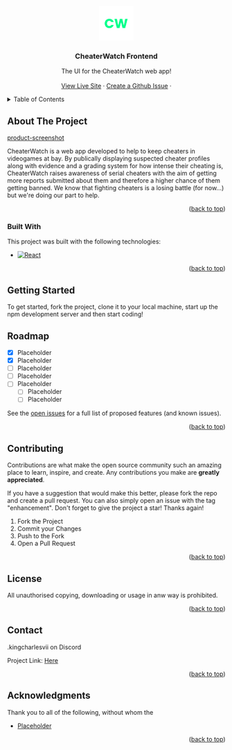 <!-- Improved compatibility of back to top link: See: https://github.com/othneildrew/Best-README-Template/pull/73 -->
<a name="readme-top"></a>
<!--
*** Thanks for checking out the Best-README-Template. If you have a suggestion
*** that would make this better, please fork the repo and create a pull request
*** or simply open an issue with the tag "enhancement".
*** Don't forget to give the project a star!
*** Thanks again! Now go create something AMAZING! :D
-->



<!-- PROJECT SHIELDS -->
<!--
*** I'm using markdown "reference style" links for readability.
*** Reference links are enclosed in brackets [ ] instead of parentheses ( ).
*** See the bottom of this document for the declaration of the reference variables
*** for contributors-url, forks-url, etc. This is an optional, concise syntax you may use.
*** https://www.markdownguide.org/basic-syntax/#reference-style-links
-->



<!-- PROJECT LOGO -->
<br />
<div align="center">
  <a href="https://github.com/KingCharlesVI/CheaterWatch-Frontend">
    <img src="images/CW-logo.png" alt="Logo" width="80" height="80">
  </a>

  <h3 align="center">CheaterWatch Frontend</h3>

  <p align="center">
    The UI for the CheaterWatch web app!
    <br />
    <br />
    <a href="#">View Live Site</a>
    ·
    <a href="https://github.com/KingCharlesVI/CheaterWatch-Frontend/issues/new">Create a Github Issue</a>
    ·
  </p>
</div>



<!-- TABLE OF CONTENTS -->
<details>
  <summary>Table of Contents</summary>
  <ol>
    <li>
      <a href="#about-the-project">About The Project</a>
      <ul>
        <li><a href="#built-with">Built With</a></li>
      </ul>
    </li>
    <li><a href="#getting-started">Getting Started</a></li>
    <li><a href="#roadmap">Roadmap</a></li>
    <li><a href="#contributing">Contributing</a></li>
    <li><a href="#license">License</a></li>
    <li><a href="#contact">Contact</a></li>
    <li><a href="#acknowledgments">Acknowledgments</a></li>
  </ol>
</details>



<!-- ABOUT THE PROJECT -->
## About The Project

[product-screenshot]

CheaterWatch is a web app developed to help to keep cheaters in videogames at bay. By publically displaying suspected cheater profiles along with evidence and a grading system for how intense their cheating is, CheaterWatch raises awareness of serial cheaters with the aim of getting more reports submitted about them and therefore a higher chance of them getting banned. We know that fighting cheaters is a losing battle (for now...) but we're doing our part to help.

<p align="right">(<a href="#readme-top">back to top</a>)</p>



### Built With

This project was built with the following technologies:

* [![React][React.js]][React-url]

<p align="right">(<a href="#readme-top">back to top</a>)</p>



<!-- GETTING STARTED -->
## Getting Started

To get started, fork the project, clone it to your local machine, start up the npm development server and then start coding!



<!-- ROADMAP -->
## Roadmap

- [x] Placeholder
- [x] Placeholder
- [ ] Placeholder
- [ ] Placeholder
- [ ] Placeholder
    - [ ] Placeholder
    - [ ] Placeholder

See the [open issues](https://github.com/KingCharlesVI/CheaterWatch-Frontend/issues) for a full list of proposed features (and known issues).

<p align="right">(<a href="#readme-top">back to top</a>)</p>



<!-- CONTRIBUTING -->
## Contributing

Contributions are what make the open source community such an amazing place to learn, inspire, and create. Any contributions you make are **greatly appreciated**.

If you have a suggestion that would make this better, please fork the repo and create a pull request. You can also simply open an issue with the tag "enhancement".
Don't forget to give the project a star! Thanks again!

1. Fork the Project
3. Commit your Changes
4. Push to the Fork
5. Open a Pull Request

<p align="right">(<a href="#readme-top">back to top</a>)</p>



<!-- LICENSE -->
## License

All unauthorised copying, downloading or usage in anw way is prohibited.

<p align="right">(<a href="#readme-top">back to top</a>)</p>



<!-- CONTACT -->
## Contact

.kingcharlesvii on Discord

Project Link: [Here](https://github.com/KingCharlesVI/CheaterWatch-Frontend)

<p align="right">(<a href="#readme-top">back to top</a>)</p>



<!-- ACKNOWLEDGMENTS -->
## Acknowledgments

Thank you to all of the following, without whom the 

* [Placeholder](https://google.com)

<p align="right">(<a href="#readme-top">back to top</a>)</p>



<!-- MARKDOWN LINKS & IMAGES -->
<!-- https://www.markdownguide.org/basic-syntax/#reference-style-links -->
[React.js]: https://img.shields.io/badge/React-20232A?style=for-the-badge&logo=react&logoColor=61DAFB
[React-url]: https://reactjs.org/
[product-screenshot]: images/screenshot.png